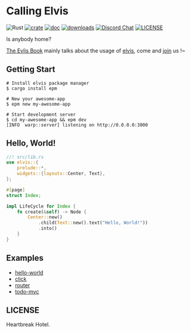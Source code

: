 # Calling Elvis

![Rust](https://github.com/clearloop/leetcode-cli/workflows/Rust/badge.svg)
[![crate](https://img.shields.io/crates/v/elvis.svg)](https://crates.io/crates/elvis)
[![doc](https://img.shields.io/badge/current-docs-brightgreen.svg)](https://docs.rs/elvis/)
[![downloads](https://img.shields.io/crates/d/elvis.svg)](https://crates.io/crates/elvis)
[![Discord Chat](https://img.shields.io/discord/729613877184299019.svg?logo=discord&style=flat-square)](https://discord.gg/dxpefwy)
[![LICENSE](https://img.shields.io/crates/l/elvis.svg)](https://choosealicense.com/licenses/mit/)

Is anybody home?

[The Evlis Book][1] mainly talks about the usage of [elvis][2], come and [join][community] us !~


## Getting Start

```
# Install elvis package manager
$ cargo install epm

# New your awesome-app
$ epm new my-awesome-app

# Start development server
$ cd my-awesome-app && epm dev
[INFO  warp::server] listening on http://0.0.0.0:3000
```


## Hello, World!

```rust
//! src/lib.rs
use elvis::{
    prelude::*,
    widgets::{layouts::Center, Text},
};

#[page]
struct Index;

impl LifeCycle for Index {
    fn create(&self) -> Node {
        Center::new()
            .child(Text::new().text("Hello, World!"))
            .into()
    }
}
```


## Examples

+ [hello-world][hello-world-example]
+ [click][click-example]
+ [router][router-example]
+ [todo-mvc][todo-mvc]



## LICENSE

Heartbreak Hotel.

[1]: https://elvisjs.github.io/book
[2]: https://docs.rs/elvis
[community]: https://elvisjs.github.io/book/community
[hello-world-example]: https://github.com/elvisjs/elvis/tree/master/examples/hello-world
[click-example]: https://github.com/elvisjs/elvis/tree/master/examples/click
[router-example]: https://github.com/elvisjs/elvis/tree/master/examples/router
[todo-mvc]: https://github.com/elvisjs/elvis/tree/master/examples/todo-mvc
